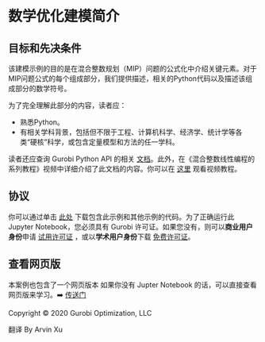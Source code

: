# 数学优化建模简介

## 目标和先决条件

该建模示例的目的是在混合整数规划（MIP）问题的公式化中介绍关键元素。对于MIP问题公式的每个组成部分，我们提供描述，相关的Python代码以及描述该组成部分的数学符号。

为了完全理解此部分的内容，读者应：

* 熟悉Python。
* 有相关学科背景，包括但不限于工程、计算机科学、经济学、统计学等各类“硬核”科学，或包含定量模型和方法的任一学科。

读者还应查询 Gurobi Python API 的相关 [文档](https://www.gurobi.com/resources/?category-filter=documentation)。此外，在《混合整数线性编程的系列教程》视频中详细介绍了此文档的内容。你可以在 [这里](https://www.gurobi.com/resource/tutorial-mixed-integer-linear-programming/) 观看视频教程。

## 协议

你可以通过单击 [此处](https://github.com/arvinxx/gurobi-and-mathematical-modeling/archive/master.zip) 下载包含此示例和其他示例的代码。为了正确运行此 Jupyter Notebook，您必须具有 Gurobi 许可证。如果您没有，则可以**商业用户身份**申请 [试用许可证](https://www.gurobi.com/downloads/request-an-evaluation-license/) ，或以**学术用户身份**下载 [免费许可证](https://www.gurobi.com/academia/academic-program-and-licenses)。

## 查看网页版

本案例也包含了一个网页版本 如果你没有 Jupter Notebook  的话，可以直接查看网页版来学习。➡️ [传送门](https://arvinxx.github.io/gurobi-official-examples/introduction-to-modeling)

Copyright © 2020 Gurobi Optimization, LLC

翻译 By Arvin Xu